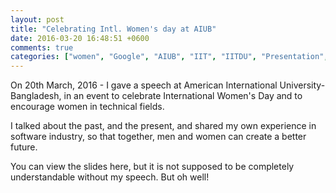 ```yaml
---
layout: post
title: "Celebrating Intl. Women's day at AIUB"
date: 2016-03-20 16:48:51 +0600
comments: true
categories: ["women", "Google", "AIUB", "IIT", "IITDU", "Presentation", "Speech"]
---
```



On 20th March, 2016 - I gave a speech at American International University-Bangladesh, in an event to celebrate International Women's Day and to encourage women in technical fields.

I talked about the past, and the present, and shared my own experience in software industry, so that together, men and women can create a better future.

You can view the slides here, but it is not supposed to be completely understandable without my speech. But oh well!

<script async class="speakerdeck-embed" data-id="cc6ad0dece5f46e5b19831d8dd7e10da" data-ratio="1.77777777777778" src="//speakerdeck.com/assets/embed.js"></script>
